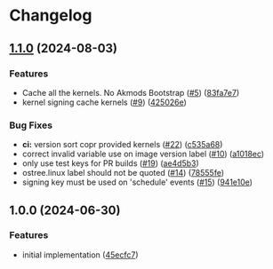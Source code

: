 # Changelog

## [1.1.0](https://github.com/ublue-os/kernel-cache/compare/v1.0.0...v1.1.0) (2024-08-03)


### Features

* Cache all the kernels. No Akmods Bootstrap ([#5](https://github.com/ublue-os/kernel-cache/issues/5)) ([83fa7e7](https://github.com/ublue-os/kernel-cache/commit/83fa7e7f92b9912d9ee0cf02ebf59d3056b84ef0))
* kernel signing cache kernels ([#9](https://github.com/ublue-os/kernel-cache/issues/9)) ([425026e](https://github.com/ublue-os/kernel-cache/commit/425026e978ad379940d5417c80bb5cc8b2ec8f03))


### Bug Fixes

* **ci:** version sort copr provided kernels ([#22](https://github.com/ublue-os/kernel-cache/issues/22)) ([c535a68](https://github.com/ublue-os/kernel-cache/commit/c535a6808b9c06261cbe563f29a23bd0ab873d4b))
* correct invalid variable use on image version label ([#10](https://github.com/ublue-os/kernel-cache/issues/10)) ([a1018ec](https://github.com/ublue-os/kernel-cache/commit/a1018ecf85a991339cecda2044ee1fb544bb5403))
* only use test keys for PR builds ([#19](https://github.com/ublue-os/kernel-cache/issues/19)) ([ae4d5b3](https://github.com/ublue-os/kernel-cache/commit/ae4d5b340499b793aa34e892f65ae16cb8a7aaee))
* ostree.linux label should not be quoted ([#14](https://github.com/ublue-os/kernel-cache/issues/14)) ([78555fe](https://github.com/ublue-os/kernel-cache/commit/78555feb55ef9b5576b84b12d00d44e0fcbfe32d))
* signing key must be used on 'schedule' events ([#15](https://github.com/ublue-os/kernel-cache/issues/15)) ([941e10e](https://github.com/ublue-os/kernel-cache/commit/941e10e8a35a1199a94796769f00a8444f248411))

## 1.0.0 (2024-06-30)


### Features

* initial implementation ([45ecfc7](https://github.com/ublue-os/fsync/commit/45ecfc7d8418d7decc5b17da4f37ac6af16a02fd))
